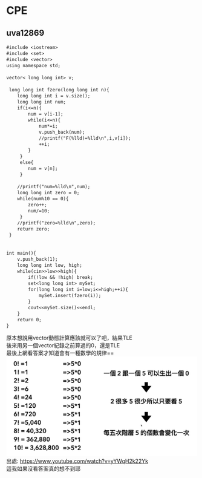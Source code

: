 # CPE

## uva12869
```cpp=
#include <iostream>
#include <set>
#include <vector>
using namespace std;

vector< long long int> v;

 long long int fzero(long long int n){
 	long long int i = v.size();
 	long long int num;
 	if(i<=n){
 		num = v[i-1];
	 	while(i<=n){
	 		num*=i;
	 		v.push_back(num);
	 		//printf("F(%lld)=%lld\n",i,v[i]);
	 		++i;
	 	}
	 }
	 else{
	 	num = v[n];
	 }
 	
 	//printf("num=%lld\n",num);
 	long long int zero = 0;
 	while(num%10 == 0){
 		zero++;
 		num/=10;
	 }
	//printf("zero=%lld\n",zero);
 	return zero;
 }
 		

int main(){
	v.push_back(1);
	long long int low, high;
	while(cin>>low>>high){
		if(!low && !high) break;
		set<long long int> mySet;
		for(long long int i=low;i<=high;++i){
			mySet.insert(fzero(i));
		}
		cout<<mySet.size()<<endl;
	}
	return 0;
}
```
原本想說用vector動態計算應該就可以了吧，結果TLE   
後來用另一個vector紀錄之前算過的0，還是TLE  
最後上網看答案才知道會有一種數學的規律==  
![image](%E6%95%B8%E5%AD%B8%E8%A6%8F%E5%BE%8B.png)
出處: https://www.youtube.com/watch?v=yYWqH2k22Yk  
這我如果沒看答案真的想不到耶  

